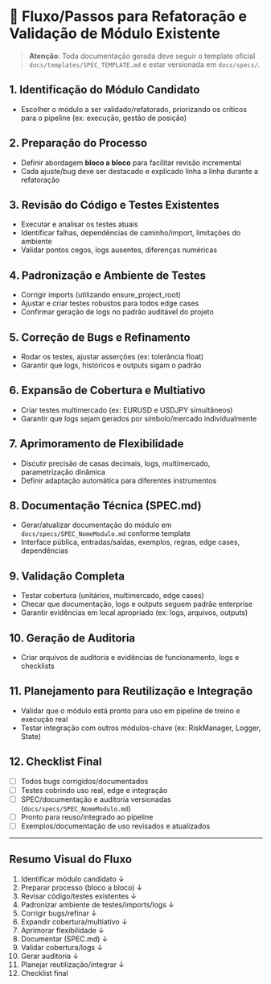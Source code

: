 # 🚦 Fluxo/Passos para Refatoração e Validação de Módulo Existente

> **Atenção**: Toda documentação gerada deve seguir o template oficial `docs/templates/SPEC_TEMPLATE.md` e estar versionada em `docs/specs/`.

## 1. Identificação do Módulo Candidato

- Escolher o módulo a ser validado/refatorado, priorizando os críticos para o pipeline (ex: execução, gestão de posição)

## 2. Preparação do Processo

- Definir abordagem **bloco a bloco** para facilitar revisão incremental
- Cada ajuste/bug deve ser destacado e explicado linha a linha durante a refatoração

## 3. Revisão do Código e Testes Existentes

- Executar e analisar os testes atuais
- Identificar falhas, dependências de caminho/import, limitações do ambiente
- Validar pontos cegos, logs ausentes, diferenças numéricas

## 4. Padronização e Ambiente de Testes

- Corrigir imports (utilizando ensure_project_root)
- Ajustar e criar testes robustos para todos edge cases
- Confirmar geração de logs no padrão auditável do projeto

## 5. Correção de Bugs e Refinamento

- Rodar os testes, ajustar asserções (ex: tolerância float)
- Garantir que logs, históricos e outputs sigam o padrão

## 6. Expansão de Cobertura e Multiativo

- Criar testes multimercado (ex: EURUSD e USDJPY simultâneos)
- Garantir que logs sejam gerados por símbolo/mercado individualmente

## 7. Aprimoramento de Flexibilidade

- Discutir precisão de casas decimais, logs, multimercado, parametrização dinâmica
- Definir adaptação automática para diferentes instrumentos

## 8. Documentação Técnica (SPEC.md)

- Gerar/atualizar documentação do módulo em `docs/specs/SPEC_NomeModulo.md` conforme template
- Interface pública, entradas/saídas, exemplos, regras, edge cases, dependências

## 9. Validação Completa

- Testar cobertura (unitários, multimercado, edge cases)
- Checar que documentação, logs e outputs seguem padrão enterprise
- Garantir evidências em local apropriado (ex: logs, arquivos, outputs)

## 10. Geração de Auditoria

- Criar arquivos de auditoria e evidências de funcionamento, logs e checklists

## 11. Planejamento para Reutilização e Integração

- Validar que o módulo está pronto para uso em pipeline de treino e execução real
- Testar integração com outros módulos-chave (ex: RiskManager, Logger, State)

## 12. Checklist Final

- [ ] Todos bugs corrigidos/documentados
- [ ] Testes cobrindo uso real, edge e integração
- [ ] SPEC/documentação e auditoria versionadas (`docs/specs/SPEC_NomeModulo.md`)
- [ ] Pronto para reuso/integrado ao pipeline
- [ ] Exemplos/documentação de uso revisados e atualizados

---

## Resumo Visual do Fluxo

1. Identificar módulo candidato
   ↓
2. Preparar processo (bloco a bloco)
   ↓
3. Revisar código/testes existentes
   ↓
4. Padronizar ambiente de testes/imports/logs
   ↓
5. Corrigir bugs/refinar
   ↓
6. Expandir cobertura/multiativo
   ↓
7. Aprimorar flexibilidade
   ↓
8. Documentar (SPEC.md)
   ↓
9. Validar cobertura/logs
   ↓
10. Gerar auditoria
    ↓
11. Planejar reutilização/integrar
    ↓
12. Checklist final